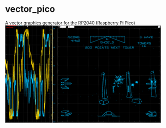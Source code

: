 # vector_pico
A vector graphics generator for the RP2040 (Raspberry Pi Pico)
![Scope Trace](hero.png)
